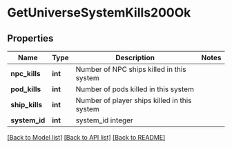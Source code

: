 # GetUniverseSystemKills200Ok

## Properties
Name | Type | Description | Notes
------------ | ------------- | ------------- | -------------
**npc_kills** | **int** | Number of NPC ships killed in this system | 
**pod_kills** | **int** | Number of pods killed in this system | 
**ship_kills** | **int** | Number of player ships killed in this system | 
**system_id** | **int** | system_id integer | 

[[Back to Model list]](../../README.md#documentation-for-models) [[Back to API list]](../../README.md#documentation-for-api-endpoints) [[Back to README]](../../README.md)


